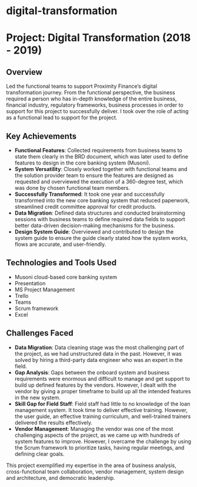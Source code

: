 # digital-transformation

# Project: Digital Transformation (2018 - 2019)

## Overview
Led the functional teams to support Proximity Finance’s digital transformation journey. From the functional perspective, the business required a person who has in-depth knowledge of the entire business, financial industry, regulatory frameworks, business processes in order to support for this project to successfully deliver. I took over the role of acting as a functional lead to support for the project.

## Key Achievements
- **Functional Features**: Collected requirements from business teams to state them clearly in the BRD document, which was later used to define features to design in the core banking system (Musoni).
- **System Versatility**: Closely worked together with functional teams and the solution provider team to ensure the features are designed as requested and overviewed the execution of a 360-degree test, which was done by chosen functional team members.
- **Successfully Transformed**: It took one year and successfully transformed into the new core banking system that reduced paperwork, streamlined credit committee approval for credit products.
- **Data Migration**: Defined data structures and conducted brainstorming sessions with business teams to define required data fields to support better data-driven decision-making mechanisms for the business.
- **Design System Guide**: Overviewed and contributed to design the system guide to ensure the guide clearly stated how the system works, flows are accurate, and user-friendly.

## Technologies and Tools Used
- Musoni cloud-based core banking system
- Presentation
- MS Project Management
- Trello
- Teams
- Scrum framework
- Excel

## Challenges Faced
- **Data Migration**: Data cleaning stage was the most challenging part of the project, as we had unstructured data in the past. However, it was solved by hiring a third-party data engineer who was an expert in the field.
- **Gap Analysis**: Gaps between the onboard system and business requirements were enormous and difficult to manage and get support to build up defined features by the vendors. However, I dealt with the vendor by giving a proper timeframe to build up all the intended features in the new system.
- **Skill Gap for Field Staff**: Field staff had little to no knowledge of the loan management system. It took time to deliver effective training. However, the user guide, an effective training curriculum, and well-trained trainers delivered the results effectively.
- **Vendor Management**: Managing the vendor was one of the most challenging aspects of the project, as we came up with hundreds of system features to improve. However, I overcame the challenge by using the Scrum framework to prioritize tasks, having regular meetings, and defining clear goals.

This project exemplified my expertise in the area of business analysis, cross-functional team collaboration, vendor management, system design and architecture, and democratic leadership.
